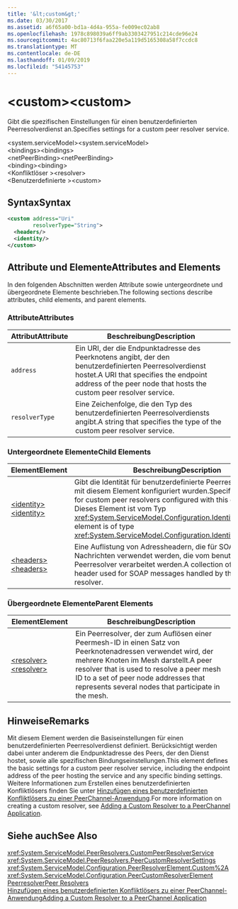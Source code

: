 ```yaml
---
title: '&lt;custom&gt;'
ms.date: 03/30/2017
ms.assetid: a6f65a00-bd1a-4d4a-955a-fe009ec02ab8
ms.openlocfilehash: 1978c898039a6ff9ab3303427951c214cde96e24
ms.sourcegitcommit: 4ac80713f6faa220e5a119d5165308a58f7ccdc8
ms.translationtype: MT
ms.contentlocale: de-DE
ms.lasthandoff: 01/09/2019
ms.locfileid: "54145753"
---
```

# <a name="ltcustomgt"></a><span data-ttu-id="22649-102">&lt;custom&gt;</span><span class="sxs-lookup"><span data-stu-id="22649-102">&lt;custom&gt;</span></span>
<span data-ttu-id="22649-103">Gibt die spezifischen Einstellungen für einen benutzerdefinierten Peerresolverdienst an.</span><span class="sxs-lookup"><span data-stu-id="22649-103">Specifies settings for a custom peer resolver service.</span></span>  
  
<span data-ttu-id="22649-104">\<system.serviceModel></span><span class="sxs-lookup"><span data-stu-id="22649-104">\<system.serviceModel></span></span>  
<span data-ttu-id="22649-105">\<bindings></span><span class="sxs-lookup"><span data-stu-id="22649-105">\<bindings></span></span>  
<span data-ttu-id="22649-106">\<netPeerBinding></span><span class="sxs-lookup"><span data-stu-id="22649-106">\<netPeerBinding></span></span>  
<span data-ttu-id="22649-107">\<binding></span><span class="sxs-lookup"><span data-stu-id="22649-107">\<binding></span></span>  
<span data-ttu-id="22649-108">\<Konfliktlöser ></span><span class="sxs-lookup"><span data-stu-id="22649-108">\<resolver></span></span>  
<span data-ttu-id="22649-109">\<Benutzerdefinierte ></span><span class="sxs-lookup"><span data-stu-id="22649-109">\<custom></span></span>  
  
## <a name="syntax"></a><span data-ttu-id="22649-110">Syntax</span><span class="sxs-lookup"><span data-stu-id="22649-110">Syntax</span></span>  
  
```xml  
<custom address="Uri"
        resolverType="String">
  <headers/>
  <identity/>
</custom>
```  
  
## <a name="attributes-and-elements"></a><span data-ttu-id="22649-111">Attribute und Elemente</span><span class="sxs-lookup"><span data-stu-id="22649-111">Attributes and Elements</span></span>  
 <span data-ttu-id="22649-112">In den folgenden Abschnitten werden Attribute sowie untergeordnete und übergeordnete Elemente beschrieben.</span><span class="sxs-lookup"><span data-stu-id="22649-112">The following sections describe attributes, child elements, and parent elements.</span></span>  
  
### <a name="attributes"></a><span data-ttu-id="22649-113">Attribute</span><span class="sxs-lookup"><span data-stu-id="22649-113">Attributes</span></span>  
  
|<span data-ttu-id="22649-114">Attribut</span><span class="sxs-lookup"><span data-stu-id="22649-114">Attribute</span></span>|<span data-ttu-id="22649-115">Beschreibung</span><span class="sxs-lookup"><span data-stu-id="22649-115">Description</span></span>|  
|---------------|-----------------|  
|`address`|<span data-ttu-id="22649-116">Ein URI, der die Endpunktadresse des Peerknotens angibt, der den benutzerdefinierten Peerresolverdienst hostet.</span><span class="sxs-lookup"><span data-stu-id="22649-116">A URI that specifies the endpoint address of the peer node that hosts the custom peer resolver service.</span></span>|  
|`resolverType`|<span data-ttu-id="22649-117">Eine Zeichenfolge, die den Typ des benutzerdefinierten Peerresolverdiensts angibt.</span><span class="sxs-lookup"><span data-stu-id="22649-117">A string that specifies the type of the custom peer resolver service.</span></span>|  
  
### <a name="child-elements"></a><span data-ttu-id="22649-118">Untergeordnete Elemente</span><span class="sxs-lookup"><span data-stu-id="22649-118">Child Elements</span></span>  
  
|<span data-ttu-id="22649-119">Element</span><span class="sxs-lookup"><span data-stu-id="22649-119">Element</span></span>|<span data-ttu-id="22649-120">Beschreibung</span><span class="sxs-lookup"><span data-stu-id="22649-120">Description</span></span>|  
|-------------|-----------------|  
|[<span data-ttu-id="22649-121">\<identity></span><span class="sxs-lookup"><span data-stu-id="22649-121">\<identity></span></span>](../../../../../docs/framework/configure-apps/file-schema/wcf/identity.md)|<span data-ttu-id="22649-122">Gibt die Identität für benutzerdefinierte Peerresolver an, die mit diesem Element konfiguriert wurden.</span><span class="sxs-lookup"><span data-stu-id="22649-122">Specifies the identity for custom peer resolvers configured with this element.</span></span> <span data-ttu-id="22649-123">Dieses Element ist vom Typ <xref:System.ServiceModel.Configuration.IdentityElement>.</span><span class="sxs-lookup"><span data-stu-id="22649-123">This element is of type <xref:System.ServiceModel.Configuration.IdentityElement>.</span></span>|  
|[<span data-ttu-id="22649-124">\<headers></span><span class="sxs-lookup"><span data-stu-id="22649-124">\<headers></span></span>](../../../../../docs/framework/configure-apps/file-schema/wcf/headers-element.md)|<span data-ttu-id="22649-125">Eine Auflistung von Adressheadern, die für SOAP-Nachrichten verwendet werden, die vom benutzerdefinierten Peerresolver verarbeitet werden.</span><span class="sxs-lookup"><span data-stu-id="22649-125">A collection of address header used for SOAP messages handled by the custom peer resolver.</span></span>|  
  
### <a name="parent-elements"></a><span data-ttu-id="22649-126">Übergeordnete Elemente</span><span class="sxs-lookup"><span data-stu-id="22649-126">Parent Elements</span></span>  
  
|<span data-ttu-id="22649-127">Element</span><span class="sxs-lookup"><span data-stu-id="22649-127">Element</span></span>|<span data-ttu-id="22649-128">Beschreibung</span><span class="sxs-lookup"><span data-stu-id="22649-128">Description</span></span>|  
|-------------|-----------------|  
|[<span data-ttu-id="22649-129">\<resolver></span><span class="sxs-lookup"><span data-stu-id="22649-129">\<resolver></span></span>](../../../../../docs/framework/configure-apps/file-schema/wcf/resolver.md)|<span data-ttu-id="22649-130">Ein Peerresolver, der zum Auflösen einer Peermesh-ID in einen Satz von Peerknotenadressen verwendet wird, der mehrere Knoten im Mesh darstellt.</span><span class="sxs-lookup"><span data-stu-id="22649-130">A peer resolver that is used to resolve a peer mesh ID to a set of peer node addresses that represents several nodes that participate in the mesh.</span></span>|  
  
## <a name="remarks"></a><span data-ttu-id="22649-131">Hinweise</span><span class="sxs-lookup"><span data-stu-id="22649-131">Remarks</span></span>  
 <span data-ttu-id="22649-132">Mit diesem Element werden die Basiseinstellungen für einen benutzerdefinierten Peerresolverdienst definiert. Berücksichtigt werden dabei unter anderem die Endpunktadresse des Peers, der den Dienst hostet, sowie alle spezifischen Bindungseinstellungen.</span><span class="sxs-lookup"><span data-stu-id="22649-132">This element defines the basic settings for a custom peer resolver service, including the endpoint address of the peer hosting the service and any specific binding settings.</span></span> <span data-ttu-id="22649-133">Weitere Informationen zum Erstellen eines benutzerdefinierten Konfliktlösers finden Sie unter [Hinzufügen eines benutzerdefinierten Konfliktlösers zu einer PeerChannel-Anwendung](https://msdn.microsoft.com/library/12aa3787-2962-439c-ad27-46523c8b0419).</span><span class="sxs-lookup"><span data-stu-id="22649-133">For more information on creating a custom resolver, see [Adding a Custom Resolver to a PeerChannel Application](https://msdn.microsoft.com/library/12aa3787-2962-439c-ad27-46523c8b0419).</span></span>  
  
## <a name="see-also"></a><span data-ttu-id="22649-134">Siehe auch</span><span class="sxs-lookup"><span data-stu-id="22649-134">See Also</span></span>  
 <xref:System.ServiceModel.PeerResolvers.CustomPeerResolverService>  
 <xref:System.ServiceModel.PeerResolvers.PeerCustomResolverSettings>  
 <xref:System.ServiceModel.Configuration.PeerResolverElement.Custom%2A>  
 <xref:System.ServiceModel.Configuration.PeerCustomResolverElement>  
 [<span data-ttu-id="22649-135">Peerresolver</span><span class="sxs-lookup"><span data-stu-id="22649-135">Peer Resolvers</span></span>](../../../../../docs/framework/wcf/feature-details/peer-resolvers.md)  
 [<span data-ttu-id="22649-136">Hinzufügen eines benutzerdefinierten Konfliktlösers zu einer PeerChannel-Anwendung</span><span class="sxs-lookup"><span data-stu-id="22649-136">Adding a Custom Resolver to a PeerChannel Application</span></span>](https://msdn.microsoft.com/library/12aa3787-2962-439c-ad27-46523c8b0419)
